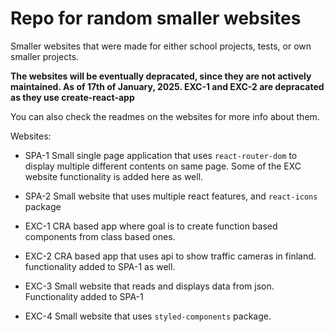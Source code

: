 # Repo for random smaller websites

Smaller websites that were made for either school projects, tests, or own smaller projects.

**The websites will be eventually depracated, since they are not actively maintained. As of 17th of January, 2025. EXC-1 and EXC-2 are depracated as they use create-react-app**

You can also check the readmes on the websites for more info about them.


Websites:

- SPA-1
Small single page application that uses `react-router-dom` to display multiple different contents on same page. Some of the EXC website functionality is added here as well.

- SPA-2
Small website that uses multiple react features, and `react-icons` package

- EXC-1
CRA based app where goal is to create function based components from class based ones.

- EXC-2
CRA based app that uses api to show traffic cameras in finland. functionality added to SPA-1 as well.

- EXC-3
Small website that reads and displays data from json. Functionality added to SPA-1

- EXC-4
Small website that uses `styled-components` package.